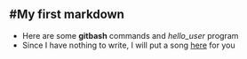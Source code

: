 #My first markdown
------
- Here are some **gitbash** commands and *hello_user* program
 - Since I have nothing to write, I will put a song [here][1] for you 

[1]: https://www.youtube.com/watch?v=BH583njFR0k/Markdown-Here-Cheatsheet
